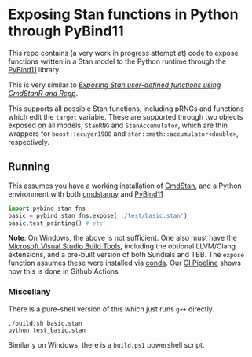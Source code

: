 # Exposing Stan functions in Python through PyBind11

This repo contains (a very work in progress attempt at) code to expose functions
written in a Stan model to the Python runtime through the
[PyBind11](https://pybind11.readthedocs.io/en/stable/) library.

This is very similar to *[Exposing Stan user-defined functions using CmdStanR and Rcpp](https://rok-cesnovar.github.io/misc/exposing_cmdstanr_udf.html)*.

This supports all possible Stan functions, including pRNGs and functions which edit the `target` variable.
These are supported through two objects exposed on all models, `StanRNG` and `StanAccumulator`, which are
thin wrappers for `boost::ecuyer1988` and `stan::math::accumulator<double>`, respectively.

## Running

This assumes you have a working installation of
[CmdStan](https://github.com/stan-dev/cmdstan), and a Python environment with both
[cmdstanpy](https://github.com/stan-dev/cmdstanpy) and [PyBind11](https://github.com/pybind/pybind11)

```python
import pybind_stan_fns
basic = pybind_stan_fns.expose('./test/basic.stan')
basic.test_printing() # etc
```

**Note**: On Windows, the above is not sufficient. One also must have
the [Microsoft Visual Studio Build Tools](https://visualstudio.microsoft.com/visual-cpp-build-tools/),
including the optional LLVM/Clang extensions, and a pre-built version of both Sundials and TBB.
The `expose` function assumes these were installed via [conda](https://docs.conda.io/en/latest/).
Our [CI Pipeline](./github/workflows/main.yaml) shows how this is done in Github Actions

### Miscellany

There is a pure-shell version of this which just runs `g++` directly.

```shell
./build.sh basic.stan
python test_basic.stan
```

Similarly on Windows, there is a `build.ps1` powershell script.
